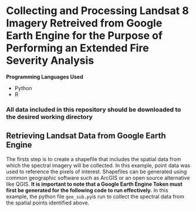 # Collecting and Processing Landsat 8 Imagery Retreived from Google Earth Engine for the Purpose of Performing an Extended Fire Severity Analysis

**Programming Languages Used**
- Python
- R

### All data included in this repository should be downloaded to the desired working directory

## Retrieving Landsat Data from Google Earth Engine
The firsts step is to create a shapefile that includes the spatial data from which the spectral imagery will be collected. In this example, point data was used to reference the pixels of interest. Shapefiles can be generated using common geographic software such as ArcGIS or an open source alternative like QGIS. **It is important to note that a Google Earth Engine Token must first be generated for the following code to run effectively.**
In this example, the python file `gee_sub.py`is run to collect the spectral data from the spatial points identified above.   
